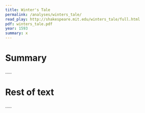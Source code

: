 ```yaml
---
title: Winter's Tale
permalink: /analyses/winters_tale/
read_play: http://shakespeare.mit.edu/winters_tale/full.html
pdf: winters_tale.pdf 
year: 1593
summary: x
---
```


# Summary

.....

# Rest of text

.....

